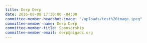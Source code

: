 ```yaml
---
title: Derp Derp
date: 2016-08-08 17:30:00 -04:00
committee-member-headshot-image: "/uploads/test%20image.jpeg"
committee-member-name: Derp Derp
committee-member-title: Sponsorship
committee-member-email: derp@aigadc.org
---
```


